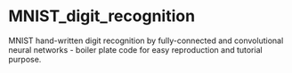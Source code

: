 # MNIST_digit_recognition
MNIST hand-written digit recognition by fully-connected and convolutional neural networks - boiler plate code for easy reproduction and tutorial purpose.
